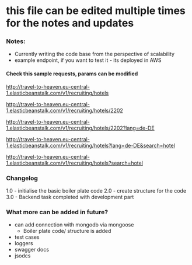 # this file can be edited multiple times for the notes and updates

### Notes: 
* Currently writing the code base from the perspective of scalability
* example endpoint, if you want to test it - its deployed in AWS

#### Check this sample requests, params can be modified

http://travel-to-heaven.eu-central-1.elasticbeanstalk.com/v1/recruiting/hotels

http://travel-to-heaven.eu-central-1.elasticbeanstalk.com/v1/recruiting/hotels/2202

http://travel-to-heaven.eu-central-1.elasticbeanstalk.com/v1/recruiting/hotels/2202?lang=de-DE

http://travel-to-heaven.eu-central-1.elasticbeanstalk.com/v1/recruiting/hotels?lang=de-DE&search=hotel

http://travel-to-heaven.eu-central-1.elasticbeanstalk.com/v1/recruiting/hotels?search=hotel
### Changelog

1.0 - initialise the basic boiler plate code
2.0 - create structure for the code 
3.0 - Backend task completed with development part

### What more can be added in future?
* can add connection with mongodb via mongoose
    * Boiler plate code/ structure is added   
* test cases
* loggers
* swagger docs
* jsodcs

<!-- Frontend dev part is remaining -->